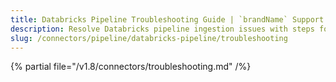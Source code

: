 ```yaml
---
title: Databricks Pipeline Troubleshooting Guide | `brandName` Support
description: Resolve Databricks pipeline ingestion issues with steps for connection validation, credential checks, and YAML config review.
slug: /connectors/pipeline/databricks-pipeline/troubleshooting
---
```


{% partial file="/v1.8/connectors/troubleshooting.md" /%}
